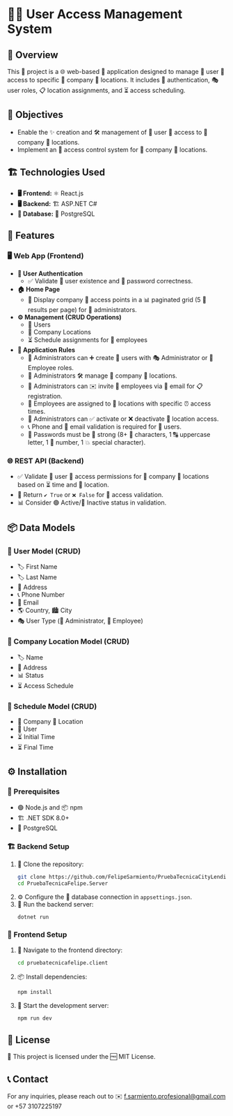 # 🔑🏢 User Access Management System

## 📝 Overview
This 📌 project is a 🌐 web-based 📲 application designed to manage 👥 user 🔑 access to specific 🏢 company 📍 locations. It includes 🔐 authentication, 🎭 user roles, 📋 location assignments, and ⏳ access scheduling.

## 🎯 Objectives
- Enable the ✨ creation and 🛠️ management of 👥 user 🔑 access to 🏢 company 📍 locations.
- Implement an 🚪 access control system for 🏢 company 📍 locations.

## 🏗️ Technologies Used
- **🖥️ Frontend:** ⚛️ React.js
- **🖥️ Backend:** 🏗️ ASP.NET C#
- **💾 Database:** 🐘 PostgreSQL

## 🚀 Features
### 🖥️ Web App (Frontend)
- **🔐 User Authentication**
    - ✅ Validate 👥 user existence and 🔑 password correctness.
- **🏠 Home Page**
    - 🏢 Display company 📍 access points in a 📊 paginated grid (5 📄 results per page) for 👑 administrators.
- **⚙️ Management (CRUD Operations)**
    - 👥 Users
    - 🏢 Company Locations
    - ⏳ Schedule assignments for 👷 employees
- **📜 Application Rules**
    - 👑 Administrators can ➕ create 👥 users with 🎭 Administrator or 👷 Employee roles.
    - 👑 Administrators 🛠️ manage 🏢 company 📍 locations.
    - 👑 Administrators can ✉️ invite 👷 employees via 📧 email for 📋 registration.
    - 👷 Employees are assigned to 📍 locations with specific ⏰ access times.
    - 👑 Administrators can ✅ activate or ❌ deactivate 📍 location access.
    - 📞 Phone and 📧 email validation is required for 👥 users.
    - 🔑 Passwords must be 💪 strong (8+ 🔢 characters, 1 🔠 uppercase letter, 1 🔢 number, 1 💥 special character).

### 🌐 REST API (Backend)
- ✅ Validate 👥 user 🔑 access permissions for 🏢 company 📍 locations based on ⏳ time and 📍 location.
- 🔄 Return `✔️ True` or `❌ False` for 🔑 access validation.
- 📊 Consider 🟢 Active/🔴 Inactive status in validation.

## 📦 Data Models
### 👥 User Model (CRUD)
- 🏷️ First Name
- 🏷️ Last Name
- 📍 Address
- 📞 Phone Number
- 📧 Email
- 🌎 Country, 🏙️ City
- 🎭 User Type (👑 Administrator, 👷 Employee)

### 🏢 Company Location Model (CRUD)
- 🏷️ Name
- 📍 Address
- 📊 Status
- ⏳ Access Schedule

### 📅 Schedule Model (CRUD)
- 🏢 Company 📍 Location
- 👥 User
- ⏳ Initial Time
- ⏳ Final Time

## ⚙️ Installation
### 🔧 Prerequisites
- 🟢 Node.js and 📦 npm
- 🏗️ .NET SDK 8.0+
- 🐘 PostgreSQL

### 🏗️ Backend Setup
1. 📂 Clone the repository:
   ```sh
   git clone https://github.com/FelipeSarmiento/PruebaTecnicaCityLending.git
   cd PruebaTecnicaFelipe.Server
   ```
2. ⚙️ Configure the 💾 database connection in `appsettings.json`. 
3. 🚀 Run the backend server:
   ```sh
   dotnet run
   ```

### 🎨 Frontend Setup
1. 📂 Navigate to the frontend directory:
   ```sh
   cd pruebatecnicafelipe.client
   ```
2. 📦 Install dependencies:
   ```sh
   npm install
   ```
3. 🚀 Start the development server:
   ```sh
   npm run dev
   ```

## 📜 License
📄 This project is licensed under the 🆓 MIT License.

## 📞 Contact
For any inquiries, please reach out to ✉️ f.sarmiento.profesional@gmail.com or +57 3107225197





